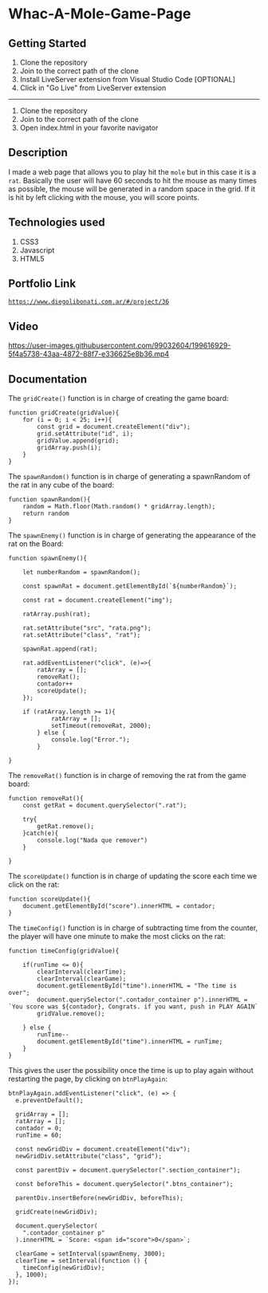 # Whac-A-Mole-Game-Page

## Getting Started

1. Clone the repository
2. Join to the correct path of the clone
3. Install LiveServer extension from Visual Studio Code [OPTIONAL]
4. Click in "Go Live" from LiveServer extension

---

1. Clone the repository
2. Join to the correct path of the clone
3. Open index.html in your favorite navigator

## Description

I made a web page that allows you to play hit the `mole` but in this case it is a `rat`. Basically the user will have 60 seconds to hit the mouse as many times as possible, the mouse will be generated in a random space in the grid. If it is hit by left clicking with the mouse, you will score points.

## Technologies used

1. CSS3
2. Javascript
3. HTML5

## Portfolio Link

[`https://www.diegolibonati.com.ar/#/project/36`](https://www.diegolibonati.com.ar/#/project/36)

## Video

https://user-images.githubusercontent.com/99032604/199616929-5f4a5738-43aa-4872-88f7-e336625e8b36.mp4

## Documentation

The `gridCreate()` function is in charge of creating the game board:

```
function gridCreate(gridValue){
    for (i = 0; i < 25; i++){
        const grid = document.createElement("div");
        grid.setAttribute("id", i);
        gridValue.append(grid);
        gridArray.push(i);
    }
}
```

The `spawnRandom()` function is in charge of generating a spawnRandom of the rat in any cube of the board:

```
function spawnRandom(){
    random = Math.floor(Math.random() * gridArray.length);
    return random
}
```

The `spawnEnemy()` function is in charge of generating the appearance of the rat on the Board:

```
function spawnEnemy(){

    let numberRandom = spawnRandom();

    const spawnRat = document.getElementById(`${numberRandom}`);

    const rat = document.createElement("img");

    ratArray.push(rat);

    rat.setAttribute("src", "rata.png");
    rat.setAttribute("class", "rat");

    spawnRat.append(rat);

    rat.addEventListener("click", (e)=>{
        ratArray = [];
        removeRat();
        contador++
        scoreUpdate();
    });

    if (ratArray.length >= 1){
            ratArray = [];
            setTimeout(removeRat, 2000);
        } else {
            console.log("Error.");
        }

}
```

The `removeRat()` function is in charge of removing the rat from the game board:

```
function removeRat(){
    const getRat = document.querySelector(".rat");

    try{
        getRat.remove();
    }catch(e){
        console.log("Nada que remover")
    }

}
```

The `scoreUpdate()` function is in charge of updating the score each time we click on the rat:

```
function scoreUpdate(){
    document.getElementById("score").innerHTML = contador;
}
```

The `timeConfig()` function is in charge of subtracting time from the counter, the player will have one minute to make the most clicks on the rat:

```
function timeConfig(gridValue){

    if(runTime <= 0){
        clearInterval(clearTime);
        clearInterval(clearGame);
        document.getElementById("time").innerHTML = "The time is over";
        document.querySelector(".contador_container p").innerHTML = `You score was ${contador}, Congrats. if you want, push in PLAY AGAIN`
        gridValue.remove();

    } else {
        runTime--
        document.getElementById("time").innerHTML = runTime;
    }
}
```

This gives the user the possibility once the time is up to play again without restarting the page, by clicking on `btnPlayAgain`:

```
btnPlayAgain.addEventListener("click", (e) => {
  e.preventDefault();

  gridArray = [];
  ratArray = [];
  contador = 0;
  runTime = 60;

  const newGridDiv = document.createElement("div");
  newGridDiv.setAttribute("class", "grid");

  const parentDiv = document.querySelector(".section_container");

  const beforeThis = document.querySelector(".btns_container");

  parentDiv.insertBefore(newGridDiv, beforeThis);

  gridCreate(newGridDiv);

  document.querySelector(
    ".contador_container p"
  ).innerHTML = `Score: <span id="score">0</span>`;

  clearGame = setInterval(spawnEnemy, 3000);
  clearTime = setInterval(function () {
    timeConfig(newGridDiv);
  }, 1000);
});
```

